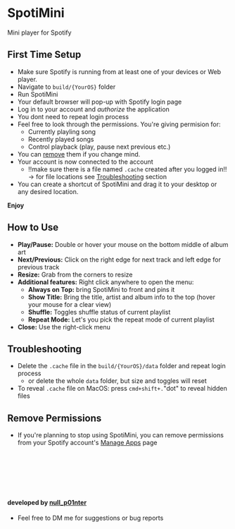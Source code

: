 # SpotiMini

Mini player for Spotify

## **First Time Setup**

* Make sure Spotify is running from at least one of your devices or Web player.
* Navigate to ```build/{YourOS}``` folder
* Run SpotiMini
* Your default browser will pop-up with Spotify login page
* Log in to your account and _authorize_ the application
* You dont need to repeat login process
* Feel free to look through the permissions. You're giving permision for:
  * Currently playling song
  * Recently played songs
  * Control playback (play, pause next previous etc.)
* You can [remove](#remove-permissions) them if you change mind.
* Your account is now connected to the account
  * !!make sure there is a file named ```.cache``` created after you logged in!! -> for file locations see [Troubleshooting](#troubleshooting) section
* You can create a shortcut of SpotiMini and drag it to your desktop or any desired location.

**Enjoy**

## **How to Use**

* **Play/Pause:** Double or hover your mouse on the bottom middle of album art
* **Next/Previous:** Click on the right edge for next track and left edge for previous track
* **Resize:** Grab from the corners to resize
* **Additional features:** Right click anywhere to open the menu:
  * **Always on Top:** bring SpotiMini to front and pins it
  * **Show Title:** Bring the title, artist and album info to the top (hover your mouse for a clear view)
  * **Shuffle:** Toggles shuffle status of current playlist
  * **Repeat Mode:** Let's you pick the repeat mode of current playlist
* **Close:** Use the right-click menu

## **Troubleshooting**

* Delete the ```.cache``` file in the ```build/{YourOS}/data``` folder and repeat login process
  * or delete the whole ```data``` folder, but size and toggles will reset
* To reveal ```.cache``` file on MacOS: press ```cmd+shift+.```"dot" to reveal hidden files

## **Remove Permissions**

* If you're planning to stop using SpotiMini, you can remove permissions from your Spotify account's [Manage Apps](https://www.spotify.com/tr/account/apps/) page

<br/>
<br/>
<br/>
<br/>
<br/>

#### developed by [null_p01nter](https://twitter.com/null_p01nter)

* Feel free to DM me for suggestions or bug reports
